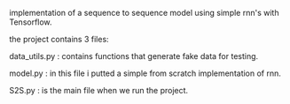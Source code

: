 implementation of a sequence to sequence model using simple rnn's with Tensorflow.

the project contains 3 files:

data_utils.py : contains functions that generate fake data for testing.

model.py : in this file i putted a simple from scratch implementation of rnn.

S2S.py : is the main file when we run the project.
